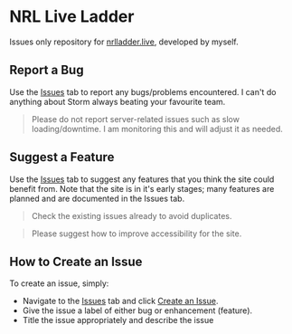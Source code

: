 # NRL Live Ladder
Issues only repository for [nrlladder.live](https://nrlladder.live), developed by myself.

## Report a Bug
Use the [Issues](https://github.com/DaveyD24/live-ladder/issues) tab to report any bugs/problems encountered. I can't do anything about Storm always beating your favourite team.
>Please do not report server-related issues such as slow loading/downtime. I am monitoring this and will adjust it as needed.

## Suggest a Feature
Use the [Issues](https://github.com/DaveyD24/live-ladder/issues) tab to suggest any features that you think the site could benefit from. Note that the site is in it's early stages; many features are planned and are documented in the Issues tab.
>Check the existing issues already to avoid duplicates.

>Please suggest how to improve accessibility for the site.

## How to Create an Issue
To create an issue, simply:
- Navigate to the [Issues](https://github.com/DaveyD24/live-ladder/issues) tab and click [Create an Issue](https://github.com/DaveyD24/live-ladder/issues/new).
- Give the issue a label of either bug or enhancement (feature).
- Title the issue appropriately and describe the issue

